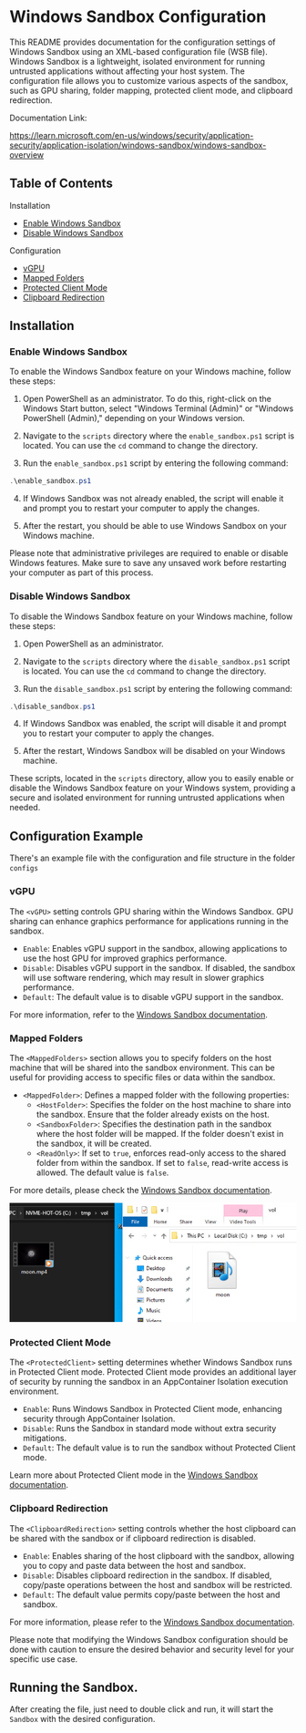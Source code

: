 # Windows Sandbox Configuration

This README provides documentation for the configuration settings of Windows Sandbox using an XML-based configuration file (WSB file). Windows Sandbox is a lightweight, isolated environment for running untrusted applications without affecting your host system. The configuration file allows you to customize various aspects of the sandbox, such as GPU sharing, folder mapping, protected client mode, and clipboard redirection.

Documentation Link:

https://learn.microsoft.com/en-us/windows/security/application-security/application-isolation/windows-sandbox/windows-sandbox-overview

## Table of Contents
Installation
- [Enable Windows Sandbox](#enable-windows-sandbox)
- [Disable Windows Sandbox](#disable-windows-sandbox)

Configuration
- [vGPU](#vgpu)
- [Mapped Folders](#mapped-folders)
- [Protected Client Mode](#protected-client-mode)
- [Clipboard Redirection](#clipboard-redirection)


## Installation

### Enable Windows Sandbox

To enable the Windows Sandbox feature on your Windows machine, follow these steps:

1. Open PowerShell as an administrator. To do this, right-click on the Windows Start button, select "Windows Terminal (Admin)" or "Windows PowerShell (Admin)," depending on your Windows version.

2. Navigate to the `scripts` directory where the `enable_sandbox.ps1` script is located. You can use the `cd` command to change the directory.

3. Run the `enable_sandbox.ps1` script by entering the following command:

```powershell
.\enable_sandbox.ps1
```

4. If Windows Sandbox was not already enabled, the script will enable it and prompt you to restart your computer to apply the changes.

5. After the restart, you should be able to use Windows Sandbox on your Windows machine.

Please note that administrative privileges are required to enable or disable Windows features. Make sure to save any unsaved work before restarting your computer as part of this process.

### Disable Windows Sandbox

To disable the Windows Sandbox feature on your Windows machine, follow these steps:

1. Open PowerShell as an administrator.

2. Navigate to the `scripts` directory where the `disable_sandbox.ps1` script is located. You can use the `cd` command to change the directory.

3. Run the `disable_sandbox.ps1` script by entering the following command:

```powershell
.\disable_sandbox.ps1
```

4. If Windows Sandbox was enabled, the script will disable it and prompt you to restart your computer to apply the changes.

5. After the restart, Windows Sandbox will be disabled on your Windows machine.

These scripts, located in the `scripts` directory, allow you to easily enable or disable the Windows Sandbox feature on your Windows system, providing a secure and isolated environment for running untrusted applications when needed.

## Configuration Example

There's an example file with the configuration and file structure in the folder `configs`

### vGPU

The `<vGPU>` setting controls GPU sharing within the Windows Sandbox. GPU sharing can enhance graphics performance for applications running in the sandbox.

- `Enable`: Enables vGPU support in the sandbox, allowing applications to use the host GPU for improved graphics performance.
- `Disable`: Disables vGPU support in the sandbox. If disabled, the sandbox will use software rendering, which may result in slower graphics performance.
- `Default`: The default value is to disable vGPU support in the sandbox.

For more information, refer to the [Windows Sandbox documentation](https://learn.microsoft.com/en-us/windows/security/application-security/application-isolation/windows-sandbox/windows-sandbox-configure-using-wsb-file#vgpu).

### Mapped Folders

The `<MappedFolders>` section allows you to specify folders on the host machine that will be shared into the sandbox environment. This can be useful for providing access to specific files or data within the sandbox.

- `<MappedFolder>`: Defines a mapped folder with the following properties:
  - `<HostFolder>`: Specifies the folder on the host machine to share into the sandbox. Ensure that the folder already exists on the host.
  - `<SandboxFolder>`: Specifies the destination path in the sandbox where the host folder will be mapped. If the folder doesn't exist in the sandbox, it will be created.
  - `<ReadOnly>`: If set to `true`, enforces read-only access to the shared folder from within the sandbox. If set to `false`, read-write access is allowed. The default value is `false`.

For more details, please check the [Windows Sandbox documentation](https://learn.microsoft.com/en-us/windows/security/application-security/application-isolation/windows-sandbox/windows-sandbox-configure-using-wsb-file#mapped-folders).

![Shared Folder from host to sandbox](docs\imgs\image.png)
### Protected Client Mode

The `<ProtectedClient>` setting determines whether Windows Sandbox runs in Protected Client mode. Protected Client mode provides an additional layer of security by running the sandbox in an AppContainer Isolation execution environment.

- `Enable`: Runs Windows Sandbox in Protected Client mode, enhancing security through AppContainer Isolation.
- `Disable`: Runs the Sandbox in standard mode without extra security mitigations.
- `Default`: The default value is to run the sandbox without Protected Client mode.

Learn more about Protected Client mode in the [Windows Sandbox documentation](https://learn.microsoft.com/en-us/windows/security/application-security/application-isolation/windows-sandbox/windows-sandbox-configure-using-wsb-file#protected-client).

### Clipboard Redirection

The `<ClipboardRedirection>` setting controls whether the host clipboard can be shared with the sandbox or if clipboard redirection is disabled.

- `Enable`: Enables sharing of the host clipboard with the sandbox, allowing you to copy and paste data between the host and sandbox.
- `Disable`: Disables clipboard redirection in the sandbox. If disabled, copy/paste operations between the host and sandbox will be restricted.
- `Default`: The default value permits copy/paste between the host and sandbox.

For more information, please refer to the [Windows Sandbox documentation](https://learn.microsoft.com/en-us/windows/security/application-security/application-isolation/windows-sandbox/windows-sandbox-configure-using-wsb-file#clipboard-redirection).

Please note that modifying the Windows Sandbox configuration should be done with caution to ensure the desired behavior and security level for your specific use case.

## Running the Sandbox.

After creating the file, just need to double click and run, it will start the `Sandbox` with the desired configuration.